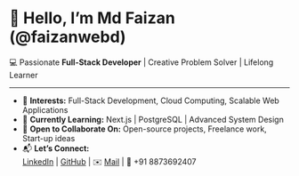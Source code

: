 
# 👋 Hello, I’m Md Faizan (@faizanwebd)

💻 Passionate **Full-Stack Developer** | Creative Problem Solver | Lifelong Learner  

---

- 🚀 **Interests:** Full-Stack Development, Cloud Computing, Scalable Web Applications  
- 🌱 **Currently Learning:** Next.js | PostgreSQL | Advanced System Design  
- 🤝 **Open to Collaborate On:** Open-source projects, Freelance work, Start-up ideas  
- 📬 **Let’s Connect:**  
   [LinkedIn](https://www.linkedin.com/in/faizanwebd/) | [GitHub](https://github.com/faizanwebd) | ✉️ [Mail](mailto:mdfaizan1328@gmail.com) | 📱 +91 8873692407  
